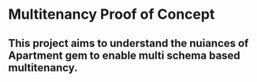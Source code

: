 # Multitenancy Proof of Concept

## This project aims to understand the nuiances of Apartment gem to enable multi schema based multitenancy. 
